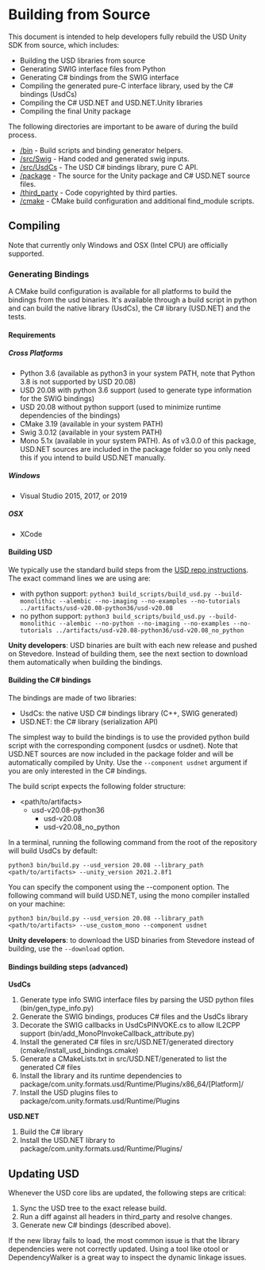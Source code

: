 # Building from Source
This document is intended to help developers fully rebuild the USD Unity SDK from source, which includes:

 * Building the USD libraries from source
 * Generating SWIG interface files from Python
 * Generating C# bindings from the SWIG interface
 * Compiling the generated pure-C interface library, used by the C# bindings (UsdCs)
 * Compiling the C# USD.NET and USD.NET.Unity libraries
 * Compiling the final Unity package

The following directories are important to be aware of during the build process.

 * [/bin](/bin) - Build scripts and binding generator helpers.
 * [/src/Swig](/src/Swig) - Hand coded and generated swig inputs.
 * [/src/UsdCs](/src/UsdCs) - The USD C# bindings library, pure C API.
 * [/package](/package) - The source for the Unity package and C# USD.NET source files.
 * [/third_party](/third_party) - Code copyrighted by third parties.
 * [/cmake](/cmake) - CMake build configuration and additional find_module scripts.

## Compiling

Note that currently only Windows and OSX (Intel CPU) are officially supported.

### Generating Bindings

A CMake build configuration is available for all platforms to build the bindings from the usd binaries. It's available through a build script in python
and can build the native library (UsdCs), the C# library (USD.NET) and the tests.

#### Requirements

##### Cross Platforms
 * Python 3.6 (available as python3 in your system PATH, note that Python 3.8 is not supported by USD 20.08)
 * USD 20.08 with python 3.6 support (used to generate type information for the SWIG bindings)
 * USD 20.08 without python support (used to minimize runtime dependencies of the bindings)
 * CMake 3.19 (available in your system PATH)
 * Swig 3.0.12 (available in your system PATH)
 * Mono 5.1x (available in your system PATH). As of v3.0.0 of this package, USD.NET sources are included in the package folder so you only need this if you intend to build USD.NET manually.

 ##### Windows
 * Visual Studio 2015, 2017, or 2019

 ##### OSX
 * XCode

#### Building USD

We typically use the standard build steps from the [USD repo instructions](https://github.com/PixarAnimationStudios/USD#getting-and-building-the-code). The exact command lines we are using are:
* with python support: `python3 build_scripts/build_usd.py --build-monolithic --alembic --no-imaging --no-examples --no-tutorials ../artifacts/usd-v20.08-python36/usd-v20.08`
* no python support:   `python3 build_scripts/build_usd.py --build-monolithic --alembic --no-python --no-imaging --no-examples --no-tutorials ../artifacts/usd-v20.08-python36/usd-v20.08_no_python`

**Unity developers**: USD binaries are built with each new release and pushed on Stevedore. Instead of building them, see the next section to download them automatically when building the bindings.

#### Building the C# bindings

The bindings are made of two libraries:
* UsdCs: the native USD C# bindings library (C++, SWIG generated)
* USD.NET: the C# library (serialization API)

The simplest way to build the bindings is to use the provided python build script with the corresponding component (usdcs or usdnet).
Note that USD.NET sources are now included in the package folder and will be automatically compiled by Unity. Use the `--component usdnet` argument if you are only interested in the C# bindings.

The build script expects the following folder structure:
* <path/to/artifacts>
    * usd-v20.08-python36
        * usd-v20.08
        * usd-v20.08_no_python

In a terminal, running the following command from the root of the repository will build UsdCs by default:

`python3 bin/build.py --usd_version 20.08 --library_path <path/to/artifacts> --unity_version 2021.2.8f1`

You can specify the component using the --component option. The following command will build USD.NET, using the mono compiler installed on your machine:

`python3 bin/build.py --usd_version 20.08 --library_path <path/to/artifacts> --use_custom_mono --component usdnet`

**Unity developers**: to download the USD binaries from Stevedore instead of building, use the `--download` option.

#### Bindings building steps (advanced)

**UsdCs**
1. Generate type info SWIG interface files by parsing the USD python files (bin/gen_type_info.py)
2. Generate the SWIG bindings, produces C# files and the UsdCs library
3. Decorate the SWIG callbacks in UsdCsPINVOKE.cs to allow IL2CPP support (bin/add_MonoPInvokeCallback_attribute.py)
4. Install the generated C# files in src/USD.NET/generated directory (cmake/install_usd_bindings.cmake)
5. Generate a CMakeLists.txt in src/USD.NET/generated to list the generated C# files
6. Install the library and its runtime dependencies to package/com.unity.formats.usd/Runtime/Plugins/x86_64/[Platform]/
7. Install the USD plugins files to package/com.unity.formats.usd/Runtime/Plugins

**USD.NET**
1. Build the C# library
2. Install the USD.NET library to package/com.unity.formats.usd/Runtime/Plugins/

## Updating USD

Whenever the USD core libs are updated, the following steps are critical:

 1. Sync the USD tree to the exact release build.
 2. Run a diff against all headers in third_party and resolve changes.
 3. Generate new C# bindings (described above).

If the new libray fails to load, the most common issue is that the library
dependencies were not correctly updated. Using a tool like otool or
DependencyWalker is a great way to inspect the dynamic linkage issues.

